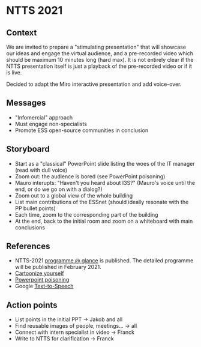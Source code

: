 # NTTS 2021

## Context

We are invited to prepare a "stimulating presentation" that will showcase our ideas and engage the virtual audience, and a pre-recorded video which should be maximum 10 minutes long (hard max). It is not entirely clear if the NTTS presentation itself is just a playback of the pre-recorded video or if it is live.

Decided to adapt the Miro interactive presentation and add voice-over.


## Messages

  * "Infomercial" approach
  * Must engage non-specialists
  * Promote ESS open-source communities in conclusion


## Storyboard

  * Start as a "classical" PowerPoint slide listing the woes of the IT manager (read with dull voice)
  * Zoom out: the audience is bored (see PowerPoint poisoning)
  * Mauro interupts: "Haven't you heard about I3S?" (Mauro's voice until the end, or do we go on with a dialog?)
  * Zoom out to a global view of the whole building
  * List main contributions of the ESSnet (should ideally resonate with the PP bullet points)
  * Each time, zoom to the corresponding part of the building
  * At the end, back to the initial room and zoom on a whiteboard with main conclusions


## References

  * NTTS-2021 [programme @ glance](https://www.conference-service.com/NTTS2021/documents/NTTS2021_Program@glance_14Jan.pdf) is published. The detailed programme will be published in February 2021.
  * [Cartoonize yourself](https://deepai.org/machine-learning-model/toonify)
  * [Powerpoint poisoning](https://dilbert.com/strip/2000-08-16)
  * Google [Text-to-Speech](https://cloud.google.com/text-to-speech)


## Action points

  * List points in the initial PPT -> Jakob and all
  * Find reusable images of people, meetings... -> all
  * Connect with intern specialist in video -> Franck
  * Write to NTTS for clarification -> Franck
